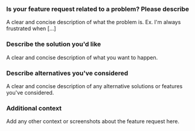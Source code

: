 ﻿---
name: Feature request
about: Suggest an idea for this project
title: ''
labels: 'request: feature'
assignees: ''

---

### **Is your feature request related to a problem? Please describe**

A clear and concise description of what the problem is. Ex. I'm always frustrated when [...]

### **Describe the solution you'd like**

A clear and concise description of what you want to happen.

### **Describe alternatives you've considered**

A clear and concise description of any alternative solutions or features you've considered.

### **Additional context**

Add any other context or screenshots about the feature request here.

